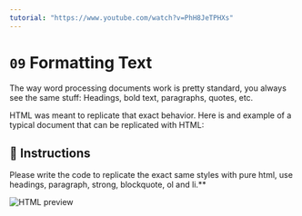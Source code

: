 ```yaml
---
tutorial: "https://www.youtube.com/watch?v=PhH8JeTPHXs"
---
```


# `09` Formatting Text

The way word processing documents work is pretty standard, you always see the same stuff: Headings, bold text, paragraphs, quotes, etc.

HTML was meant to replicate that exact behavior. Here is and example of a typical document that can be replicated with HTML:

## 📝 Instructions

Please write the code to replicate the exact same styles with pure html, use headings, paragraph, strong, blockquote, ol and li.**

![HTML preview](https://github.com/4GeeksAcademy/html-tutorial-exercises-course/blob/master/.learn/assets/09-formating-text.png?raw=true)

